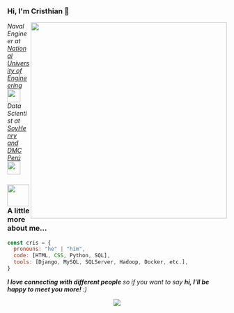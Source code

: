 ### Hi, I'm Cristhian 👋

<img align='right' src="https://github.com/Kipros21/Kipros21/assets/142346448/d5c0fdfe-d873-461e-b321-e5a0f2a6e148" width="450">
<p><em>Naval Engineer at <a href="http://portal.uni.edu.pe">National University of Engineering </a><img src="https://media.giphy.com/media/fYSnHlufseco8Fh93Z/giphy.gif" width="30"></br>Data Scientist at <a href="www.soyhenry.com/carrera-data-science">SoyHenry and DMC Perú</a><img src="https://media.giphy.com/media/WUlplcMpOCEmTGBtBW/giphy.gif" width="30"> 
</em></p>


### <img src="https://media.giphy.com/media/VgCDAzcKvsR6OM0uWg/giphy.gif" width="50"> A little more about me...  

```javascript
const cris = {
  pronouns: "he" | "him",
  code: [HTML, CSS, Python, SQL],
  tools: [Django, MySQL, SQLServer, Hadoop, Docker, etc.],
}
```

<em><b>I love connecting with different people</b> so if you want to say <b>hi, I'll be happy to meet you more!</b> :)</em>

<p align="center" >
<a href="https://github.com/anuraghazra/github-readme-stats"> 
    <img  src="https://github-readme-stats.vercel.app/api?username=Kipros21&&show_icons=true&theme=merko"/>
  </a>

</p>
